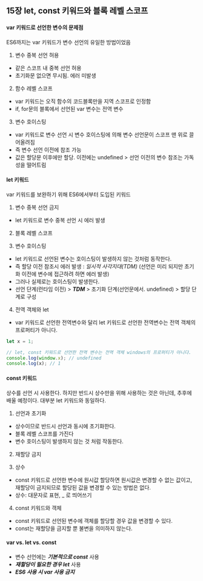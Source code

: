 ## 15장 let, const 키워드와 블록 레벨 스코프

#### var 키워드로 선언한 변수의 문제점

ES6까지는 var 키워드가 변수 선언의 유일한 방법이었음

1. 변수 중복 선언 허용

* 같은 스코프 내 중복 선언 허용
* 초기화문 없으면 무시됨. 에러 미발생

2. 함수 레벨 스코프

* var 키워드는 오직 함수의 코드블록만을 지역 스코프로 인정함
* if, for문의 블록에서 선언된 var 변수는 전역 변수

3. 변수 호이스팅

* var 키워드로 변수 선언 시 변수 호이스팅에 의해 변수 선언문이 스코프 맨 위로 끌어올려짐
* 즉 변수 선언 이전에 참조 가능
* 값은 할당문 이후에만 할당. 이전에는 undefined > 선언 이전의 변수 참조는 가독성을 떨어트림


#### let 키워드

var 키워드를 보완하기 위해 ES6에서부터 도입된 키워드

1. 변수 중복 선언 금지

* let 키워드로 변수 중복 선언 시 에러 발생

2. 블록 레벨 스코프

3. 변수 호이스팅

* let 키워드로 선언된 변수는 호이스팅이 발생하지 않는 것처럼 동작한다.
* 즉 할당 이전 참조시 에러 발생 : *일시적 사각지대(TDM)* (선언은 미리 되지만 초기화 이전에 변수에 접근하려 하면 에러 발생)
* 그러나 실제로는 호이스팅이 발생한다.
* 선언 단계(런타임 이전) > ***TDM*** > 초기화 단계(선언문에서. undefined) > 할당 단계로 구성

4. 전역 객체와 let

* var 키워드로 선언한 전역변수와 달리 let 키워드로 선언한 전역변수는 전역 객체의 프로퍼티가 아니다.

``` javascript
let x = 1;

// let, const 키워드로 선언한 전역 변수는 전역 객체 windows의 프로퍼티가 아니다.
console.log(window.x); // undefined
console.log(x); // 1
```


#### const 키워드

상수를 선언 시 사용한다. 하지만 반드시 상수만을 위해 사용하는 것은 아닌데, 추후에 배울 예정이다. 대부분 let 키워드와 동일하다.

1. 선언과 초기화

* 상수이므로 반드시 선언과 동시에 초기화한다.
* 블록 레벨 스코프를 가진다
* 변수 호이스팅이 발생하지 않는 것 처럼 작동한다.

2. 재할당 금지

3. 상수

* const 키워드로 선언한 변수에 원시값 할당하면 원시값은 변경할 수 없는 값이고, 재할당이 금지되므로 할당된 값을 변경할 수 있는 방법은 없다.
* 상수: 대문자로 표현, _ 로 띄어쓰기

4. const 키워드와 객체

* const 키워드로 선언된 변수에 객체를 할당할 경우 값을 변경할 수 있다.
* const는 재할당을 금지할 뿐 불변을 의미하지 않는다.


#### var vs. let vs. const

* 변수 선언에는 ***기본적으로 const*** 사용
* ***재할당이 필요한 경우 let*** 사용
* ***ES6 사용 시 var 사용 금지***


